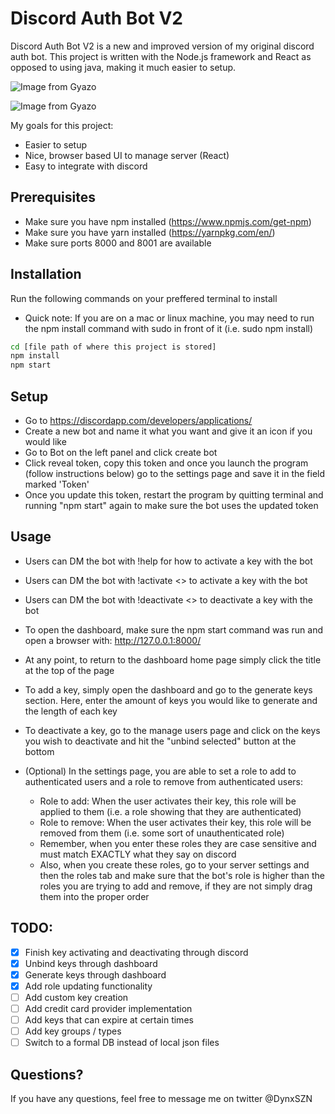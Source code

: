 # Discord Auth Bot V2

Discord Auth Bot V2 is a new and improved version of my original discord auth bot. This project is written with the Node.js framework and React as opposed to using java, making it much easier to setup.

![Image from Gyazo](https://i.gyazo.com/ec2ba45cef2878a860ab2bb283c9f446.gif)

![Image from Gyazo](https://i.gyazo.com/4b3081187336c9e09cb757fc3317ce21.gif)

My goals for this project:

- Easier to setup
- Nice, browser based UI to manage server (React)
- Easy to integrate with discord

## Prerequisites

- Make sure you have npm installed (https://www.npmjs.com/get-npm)
- Make sure you have yarn installed (https://yarnpkg.com/en/)
- Make sure ports 8000 and 8001 are available

## Installation

Run the following commands on your preffered terminal to install

- Quick note: If you are on a mac or linux machine, you may need to run the npm install command with sudo in front of it (i.e. sudo npm install)

```sh
cd [file path of where this project is stored]
npm install
npm start
```

## Setup

- Go to https://discordapp.com/developers/applications/
- Create a new bot and name it what you want and give it an icon if you would like
- Go to Bot on the left panel and click create bot
- Click reveal token, copy this token and once you launch the program (follow instructions below) go to the settings page and save it in the field marked 'Token'
- Once you update this token, restart the program by quitting terminal and running "npm start" again to make sure the bot uses the updated token

## Usage

- Users can DM the bot with !help for how to activate a key with the bot
- Users can DM the bot with !activate <<key>> to activate a key with the bot
- Users can DM the bot with !deactivate <<key>> to deactivate a key with the bot

- To open the dashboard, make sure the npm start command was run and open a browser with: http://127.0.0.1:8000/
- At any point, to return to the dashboard home page simply click the title at the top of the page

- To add a key, simply open the dashboard and go to the generate keys section. Here, enter the amount of keys you would like to generate and the length of each key
- To deactivate a key, go to the manage users page and click on the keys you wish to deactivate and hit the "unbind selected" button at the bottom

- (Optional) In the settings page, you are able to set a role to add to authenticated users and a role to remove from authenticated users:
  - Role to add: When the user activates their key, this role will be applied to them (i.e. a role showing that they are authenticated)
  - Role to remove: When the user activates their key, this role will be removed from them (i.e. some sort of unauthenticated role)
  - Remember, when you enter these roles they are case sensitive and must match EXACTLY what they say on discord
  - Also, when you create these roles, go to your server settings and then the roles tab and make sure that the bot's role is higher than the roles you are trying to add and remove, if they are not simply drag them into the proper order

## TODO:

- [x] Finish key activating and deactivating through discord
- [x] Unbind keys through dashboard
- [x] Generate keys through dashboard
- [x] Add role updating functionality
- [ ] Add custom key creation
- [ ] Add credit card provider implementation
- [ ] Add keys that can expire at certain times
- [ ] Add key groups / types
- [ ] Switch to a formal DB instead of local json files

## Questions?

If you have any questions, feel free to message me on twitter @DynxSZN
